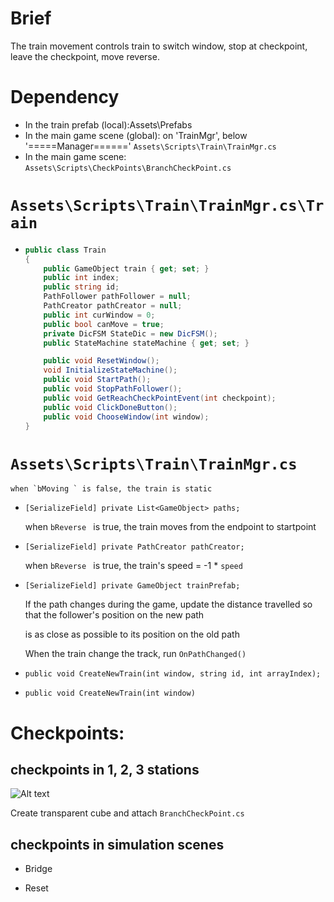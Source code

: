 # Brief
The train movement controls train to switch window, stop at checkpoint, leave the checkpoint, move reverse.

# Dependency
- In the train prefab (local):Assets\Prefabs
- In the main game scene (global): on 'TrainMgr', below '=====Manager======' `Assets\Scripts\Train\TrainMgr.cs`
- In the main game scene: `Assets\Scripts\CheckPoints\BranchCheckPoint.cs`
# `Assets\Scripts\Train\TrainMgr.cs\Train`

-   ``` c#
    public class Train
    {
        public GameObject train { get; set; }
        public int index;
        public string id;
        PathFollower pathFollower = null;
        PathCreator pathCreator = null;
        public int curWindow = 0;
        public bool canMove = true;
        private DicFSM StateDic = new DicFSM();
        public StateMachine stateMachine { get; set; }

        public void ResetWindow();
        void InitializeStateMachine();
        public void StartPath();
        public void StopPathFollower();
        public void GetReachCheckPointEvent(int checkpoint);
        public void ClickDoneButton();
        public void ChooseWindow(int window);
    }
    ```

# `Assets\Scripts\Train\TrainMgr.cs`

    when `bMoving ` is false, the train is static

-   `[SerializeField] private List<GameObject> paths; `

    when `bReverse ` is true, the train moves from the endpoint to startpoint

-   `[SerializeField] private PathCreator pathCreator;`

    when `bReverse ` is true, the train's speed = -1 * `speed `

-   `[SerializeField] private GameObject trainPrefab;`

    If the path changes during the game, update the distance travelled so that the follower's position on the new path
    
    is as close as possible to its position on the old path

    When the train change the track, run `OnPathChanged() `

- `public void CreateNewTrain(int window, string id, int arrayIndex);`

- `public void CreateNewTrain(int window)`


# Checkpoints:
## checkpoints in 1, 2, 3 stations
![Alt text](https://user-images.githubusercontent.com/49530505/163628842-383d7643-0972-424b-817d-357734dce522.png "the last window")

Create transparent cube and attach `BranchCheckPoint.cs`

## checkpoints in simulation scenes
- Bridge

- Reset
